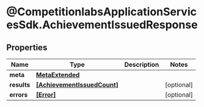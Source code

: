 # @CompetitionlabsApplicationServicesSdk.AchievementIssuedResponse

## Properties

Name | Type | Description | Notes
------------ | ------------- | ------------- | -------------
**meta** | [**MetaExtended**](MetaExtended.md) |  | 
**results** | [**[AchievementIssuedCount]**](AchievementIssuedCount.md) |  | [optional] 
**errors** | [**[Error]**](Error.md) |  | [optional] 


